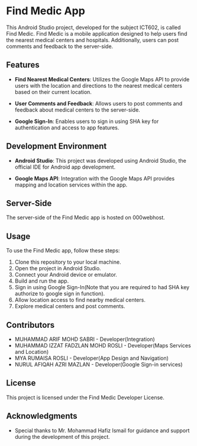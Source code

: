 # Find Medic App

This Android Studio project, developed for the subject ICT602, is called Find Medic. Find Medic is a mobile application designed to help users find the nearest medical centers and hospitals. Additionally, users can post comments and feedback to the server-side.

## Features

- **Find Nearest Medical Centers**: Utilizes the Google Maps API to provide users with the location and directions to the nearest medical centers based on their current location.

- **User Comments and Feedback**: Allows users to post comments and feedback about medical centers to the server-side.

- **Google Sign-In**: Enables users to sign in using SHA key for authentication and access to app features.

## Development Environment

- **Android Studio**: This project was developed using Android Studio, the official IDE for Android app development.

- **Google Maps API**: Integration with the Google Maps API provides mapping and location services within the app.

## Server-Side

The server-side of the Find Medic app is hosted on 000webhost.

## Usage

To use the Find Medic app, follow these steps:

1. Clone this repository to your local machine.
2. Open the project in Android Studio.
3. Connect your Android device or emulator.
4. Build and run the app.
5. Sign in using Google Sign-In(Note that you are required to had SHA key authorize to google sign in function).
6. Allow location access to find nearby medical centers.
7. Explore medical centers and post comments.

## Contributors

- MUHAMMAD ARIF MOHD SABRI - Developer(Integration)
- MUHAMMAD IZZAT FADZLAN MOHD ROSLI - Developer(Maps Services and Location)
- MYA RUMAISA ROSLI - Developer(App Design and Navigation)
- NURUL AFIQAH AZRI MAZLAN - Developer(Google Sign-in services)

## License

This project is licensed under the Find Medic Developer License.

## Acknowledgments

- Special thanks to Mr. Mohammad Hafiz Ismail for guidance and support during the development of this project.
